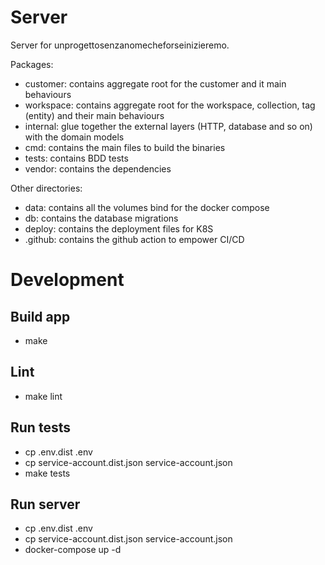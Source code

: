# Server

Server for unprogettosenzanomecheforseinizieremo.

Packages:
 
- customer: contains aggregate root for the customer and it main behaviours
- workspace: contains aggregate root for the workspace, collection, tag (entity) and their main behaviours
- internal: glue together the external layers (HTTP, database and so on) with the domain models 
- cmd: contains the main files to build the binaries
- tests: contains BDD tests
- vendor: contains the dependencies

Other directories:

- data: contains all the volumes bind for the docker compose
- db: contains the database migrations
- deploy: contains the deployment files for K8S
- .github: contains the github action to empower CI/CD

# Development

## Build app

- make

## Lint

- make lint

## Run tests

- cp .env.dist .env
- cp service-account.dist.json service-account.json
- make tests

## Run server

- cp .env.dist .env
- cp service-account.dist.json service-account.json
- docker-compose up -d
